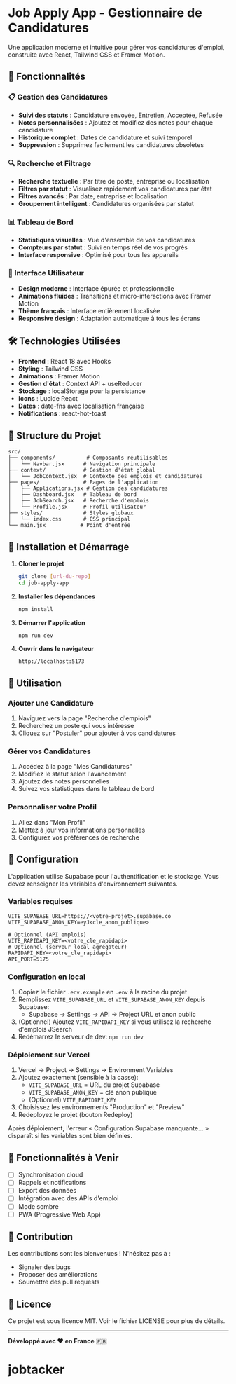 # Job Apply App - Gestionnaire de Candidatures

Une application moderne et intuitive pour gérer vos candidatures d'emploi, construite avec React, Tailwind CSS et Framer Motion.

## 🚀 Fonctionnalités

### 📋 Gestion des Candidatures
- **Suivi des statuts** : Candidature envoyée, Entretien, Acceptée, Refusée
- **Notes personnalisées** : Ajoutez et modifiez des notes pour chaque candidature
- **Historique complet** : Dates de candidature et suivi temporel
- **Suppression** : Supprimez facilement les candidatures obsolètes

### 🔍 Recherche et Filtrage
- **Recherche textuelle** : Par titre de poste, entreprise ou localisation
- **Filtres par statut** : Visualisez rapidement vos candidatures par état
- **Filtres avancés** : Par date, entreprise et localisation
- **Groupement intelligent** : Candidatures organisées par statut

### 📊 Tableau de Bord
- **Statistiques visuelles** : Vue d'ensemble de vos candidatures
- **Compteurs par statut** : Suivi en temps réel de vos progrès
- **Interface responsive** : Optimisé pour tous les appareils

### 🎨 Interface Utilisateur
- **Design moderne** : Interface épurée et professionnelle
- **Animations fluides** : Transitions et micro-interactions avec Framer Motion
- **Thème français** : Interface entièrement localisée
- **Responsive design** : Adaptation automatique à tous les écrans

## 🛠️ Technologies Utilisées

- **Frontend** : React 18 avec Hooks
- **Styling** : Tailwind CSS
- **Animations** : Framer Motion
- **Gestion d'état** : Context API + useReducer
- **Stockage** : localStorage pour la persistance
- **Icons** : Lucide React
- **Dates** : date-fns avec localisation française
- **Notifications** : react-hot-toast

## 📁 Structure du Projet

```
src/
├── components/          # Composants réutilisables
│   └── Navbar.jsx      # Navigation principale
├── context/            # Gestion d'état global
│   └── JobContext.jsx  # Contexte des emplois et candidatures
├── pages/              # Pages de l'application
│   ├── Applications.jsx # Gestion des candidatures
│   ├── Dashboard.jsx   # Tableau de bord
│   ├── JobSearch.jsx   # Recherche d'emplois
│   └── Profile.jsx     # Profil utilisateur
├── styles/             # Styles globaux
│   └── index.css       # CSS principal
└── main.jsx           # Point d'entrée
```

## 🚀 Installation et Démarrage

1. **Cloner le projet**
   ```bash
   git clone [url-du-repo]
   cd job-apply-app
   ```

2. **Installer les dépendances**
   ```bash
   npm install
   ```

3. **Démarrer l'application**
   ```bash
   npm run dev
   ```

4. **Ouvrir dans le navigateur**
   ```
   http://localhost:5173
   ```

## 📱 Utilisation

### Ajouter une Candidature
1. Naviguez vers la page "Recherche d'emplois"
2. Recherchez un poste qui vous intéresse
3. Cliquez sur "Postuler" pour ajouter à vos candidatures

### Gérer vos Candidatures
1. Accédez à la page "Mes Candidatures"
2. Modifiez le statut selon l'avancement
3. Ajoutez des notes personnelles
4. Suivez vos statistiques dans le tableau de bord

### Personnaliser votre Profil
1. Allez dans "Mon Profil"
2. Mettez à jour vos informations personnelles
3. Configurez vos préférences de recherche

## 🔧 Configuration

L'application utilise Supabase pour l'authentification et le stockage. Vous devez renseigner les variables d'environnement suivantes.

### Variables requises

```
VITE_SUPABASE_URL=https://<votre-projet>.supabase.co
VITE_SUPABASE_ANON_KEY=eyJ<cle_anon_publique>

# Optionnel (API emplois)
VITE_RAPIDAPI_KEY=<votre_cle_rapidapi>
# Optionnel (serveur local agrégateur)
RAPIDAPI_KEY=<votre_cle_rapidapi>
API_PORT=5175
```

### Configuration en local

1. Copiez le fichier `.env.example` en `.env` à la racine du projet
2. Remplissez `VITE_SUPABASE_URL` et `VITE_SUPABASE_ANON_KEY` depuis Supabase:
   - Supabase → Settings → API → Project URL et anon public
3. (Optionnel) Ajoutez `VITE_RAPIDAPI_KEY` si vous utilisez la recherche d'emplois JSearch
4. Redémarrez le serveur de dev: `npm run dev`

### Déploiement sur Vercel

1. Vercel → Project → Settings → Environment Variables
2. Ajoutez exactement (sensible à la casse):
   - `VITE_SUPABASE_URL` = URL du projet Supabase
   - `VITE_SUPABASE_ANON_KEY` = clé anon publique
   - (Optionnel) `VITE_RAPIDAPI_KEY`
3. Choisissez les environnements "Production" et "Preview"
4. Redeployez le projet (bouton Redeploy)

Après déploiement, l'erreur « Configuration Supabase manquante... » disparaît si les variables sont bien définies.

## 🎯 Fonctionnalités à Venir

- [ ] Synchronisation cloud
- [ ] Rappels et notifications
- [ ] Export des données
- [ ] Intégration avec des APIs d'emploi
- [ ] Mode sombre
- [ ] PWA (Progressive Web App)

## 🤝 Contribution

Les contributions sont les bienvenues ! N'hésitez pas à :
- Signaler des bugs
- Proposer des améliorations
- Soumettre des pull requests

## 📄 Licence

Ce projet est sous licence MIT. Voir le fichier LICENSE pour plus de détails.

---

**Développé avec ❤️ en France** 🇫🇷
# jobtacker
